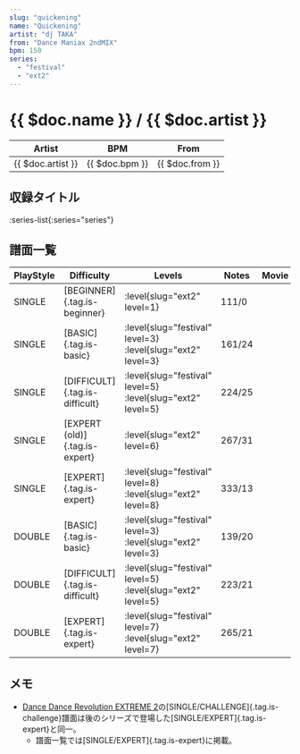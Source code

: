```yaml
---
slug: "quickening"
name: "Quickening"
artist: "dj TAKA"
from: "Dance Maniax 2ndMIX"
bpm: 150
series:
  - "festival"
  - "ext2"
---
```


# {{ $doc.name }} / {{ $doc.artist }}

|Artist|BPM|From|
|------|---|----|
|{{ $doc.artist }}|{{ $doc.bpm }}|{{ $doc.from }}|

## 収録タイトル

:series-list{:series="series"}

## 譜面一覧

|PlayStyle|Difficulty|Levels|Notes|Movie|
|---------|----------|------|-----|-----|
|SINGLE|[BEGINNER]{.tag.is-beginner}|:level{slug="ext2" level=1}|111/0||
|SINGLE|[BASIC]{.tag.is-basic}|:level{slug="festival" level=3} :level{slug="ext2" level=3}|161/24||
|SINGLE|[DIFFICULT]{.tag.is-difficult}|:level{slug="festival" level=5} :level{slug="ext2" level=5}|224/25||
|SINGLE|[EXPERT (old)]{.tag.is-expert}|:level{slug="ext2" level=6}|267/31||
|SINGLE|[EXPERT]{.tag.is-expert}|:level{slug="festival" level=8} :level{slug="ext2" level=8}|333/13||
|DOUBLE|[BASIC]{.tag.is-basic}|:level{slug="festival" level=3} :level{slug="ext2" level=3}|139/20||
|DOUBLE|[DIFFICULT]{.tag.is-difficult}|:level{slug="festival" level=5} :level{slug="ext2" level=5}|223/21||
|DOUBLE|[EXPERT]{.tag.is-expert}|:level{slug="festival" level=7} :level{slug="ext2" level=7}|265/21||

## メモ

- [Dance Dance Revolution EXTREME 2](/series/ext2)の[SINGLE/CHALLENGE]{.tag.is-challenge}譜面は後のシリーズで登場した[SINGLE/EXPERT]{.tag.is-expert}と同一。
  - 譜面一覧では[SINGLE/EXPERT]{.tag.is-expert}に掲載。
